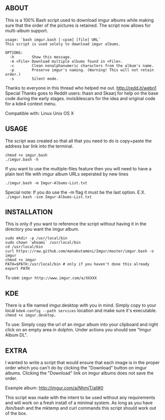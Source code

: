 ABOUT
-----

This is a 100% Bash script used to download imgur albums while making sure that
the order of the pictures is retained. The script now allows for multi-album
support.

    usage: `bash imgur.bash [-cpsm] [file] URL`
    This script is used solely to download imgur albums.

    OPTIONS:
      -h        Show this message.
      -m <File> Download multiple albums found in <File>.
      -c        Clean nonalphanumeric characters from the album's name.
      -p        Preserve imgur's naming. (Warning! This will not retain order.)
      -s        Silent mode.

Thanks to everyone in this thread who helped me out.
http://redd.it/webn1
Special Thanks goes to Reddit users:
  Ihasn and Skaarj for help on the base code during the early stages.
  invisiblescars for the idea and original code for a kde4 context menu.

Compatible with:
  Linux
  Unix
  OS X

USAGE
-----

The script was created so that all that you need to do is copy+paste the address
bar link into the terminal.

    chmod +x imgur.bash
    ./imgur.bash -h

If you want to use the multiple-files feature then you will need to have a plain
text file with imgur album URLs seperated by new lines

`./imgur.bash -m Imgur-Albums-List.txt`

Special note: If you do use the -m flag it must be the last option.
E.X. `./imgur.bash -scm Imgur-Albums-List.txt`

INSTALLATION
------------

This is only if you want to reference the script without having it in the
directory you want the imgur album.

    sudo mkdir -p /usr/local/bin 
    sudo chown `whoami` /usr/local/bin
    cd /usr/local/bin
    curl https://raw.github.com/manabutameni/Imgur/master/imgur.bash -o imgur
    chmod +x imgur
    PATH=$PATH:/usr/local/bin # only if you haven't done this already
    export PATH

To use:
`imgur http://www.imgur.com/a/XXXXX`

KDE
---

There is a file named imgur.desktop with you in mind. Simply copy to your local
`kde4-config --path services` location and make sure it's executable. `chmod +x
imgur.desktop.`

To use: Simply copy the url of an imgur album into your clipboard and right
click on an empty area in dolphin. Under actions you should see "Imgur Album
DL".

EXTRA
-----

I wanted to write a script that would ensure that each image is in the proper
order which you can't do by clicking the "Download" button on imgur albums.
Clicking the "Download" link on imgur albums does not save the order.

Example album: http://imgur.com/a/NhmjT/all#0

This script was made with the intent to be used without any requirements and
will work on a fresh install of a minimal system. As long as you have /bin/bash
and the mktemp and curl commands this script should work out of the box.
